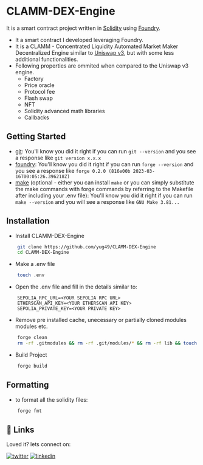 
# CLAMM-DEX-Engine
It is a smart contract project written in [Solidity](https://docs.soliditylang.org/en/latest/) using [Foundry](https://book.getfoundry.sh/).
- It a smart contract I developed leveraging Foundry.
- It is a CLAMM - Concentrated Liquidity Automated Market Maker Decentralized Engine similar to [Uniswap v3](https://blog.uniswap.org/uniswap-v3), but with some less additional functionalities.
- Following properties are ommited when compared to the Uniswap v3 engine.
  -   Factory
  -   Price oracle
  -   Protocol fee
  -   Flash swap
  -   NFT
  -   Solidity advanced math libraries
  -   Callbacks
  



## Getting Started

 - [git](https://git-scm.com/book/en/v2/Getting-Started-Installing-Git): You'll know you did it right if you can run `git --version` and you see a response like `git version x.x.x`
 - [foundry](https://getfoundry.sh/): You'll know you did it right if you can run `forge --version` and you see a response like `forge 0.2.0 (816e00b 2023-03-16T00:05:26.396218Z)`
 - [make](https://www.gnu.org/software/make/manual/make.html) (optional - either you can install `make` or you can simply substitute the make commands with forge commands by referring to the Makefile after including your .env file): You'll know you did it right if you can run `make --version` and you will see a response like `GNU Make 3.81...`

 
## Installation

- Install CLAMM-DEX-Engine
```bash
    git clone https://github.com/yug49/CLAMM-DEX-Engine
    cd CLAMM-DEX-Engine
```

- Make a .env file
```bash
    touch .env
```

- Open the .env file and fill in the details similar to:
```env
    SEPOLIA_RPC_URL=<YOUR SEPOLIA RPC URL>
    ETHERSCAN_API_KEY=<YOUR ETHERSCAN API KEY>
    SEPOLIA_PRIVATE_KEY=<YOUR PRIVATE KEY>
```
- Remove pre installed cache, unecessary or partially cloned modules modules etc.
```bash
    forge clean
    rm -rf .gitmodules && rm -rf .git/modules/* && rm -rf lib && touch .gitmodules && git add . && git commit -m "modules"

```

- Build Project
```bash
    forge build
```
## Formatting
- to format all the solidity files:
```bash
    forge fmt
```


    
## 🔗 Links
Loved it? lets connect on:

[![twitter](https://img.shields.io/badge/twitter-1DA1F2?style=for-the-badge&logo=twitter&logoColor=white)](https://x.com/yugAgarwal29)
[![linkedin](https://img.shields.io/badge/linkedin-0A66C2?style=for-the-badge&logo=linkedin&logoColor=white)](https://www.linkedin.com/in/yug-agarwal-8b761b255/)

